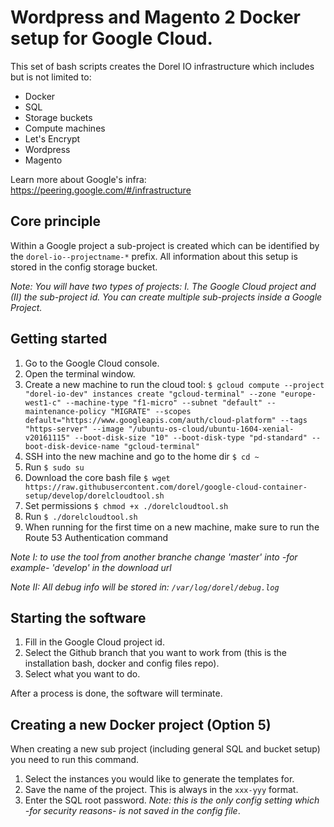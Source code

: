# Wordpress and Magento 2 Docker setup for Google Cloud.

This set of bash scripts creates the Dorel IO infrastructure which includes but is not limited to:
- Docker
- SQL
- Storage buckets
- Compute machines
- Let's Encrypt
- Wordpress
- Magento

Learn more about Google's infra: https://peering.google.com/#/infrastructure

## Core principle

Within a Google project a sub-project is created which can be identified by the `dorel-io--projectname-*` prefix.
All information about this setup is stored in the config storage bucket.

_Note: You will have two types of projects: I. The Google Cloud project and (II) the sub-project id. You can create multiple sub-projects inside a Google Project._

## Getting started

1. Go to the Google Cloud console.
2. Open the terminal window.
3. Create a new machine to run the cloud tool: `$ gcloud compute --project "dorel-io-dev" instances create "gcloud-terminal" --zone "europe-west1-c" --machine-type "f1-micro" --subnet "default" --maintenance-policy "MIGRATE" --scopes default="https://www.googleapis.com/auth/cloud-platform" --tags "https-server" --image "/ubuntu-os-cloud/ubuntu-1604-xenial-v20161115" --boot-disk-size "10" --boot-disk-type "pd-standard" --boot-disk-device-name "gcloud-terminal"`
4. SSH into the new machine and go to the home dir `$ cd ~`
5. Run `$ sudo su`
6. Download the core bash file `$ wget https://raw.githubusercontent.com/dorel/google-cloud-container-setup/develop/dorelcloudtool.sh`
7. Set permissions `$ chmod +x ./dorelcloudtool.sh`
8. Run `$ ./dorelcloudtool.sh`
9. When running for the first time on a new machine, make sure to run the Route 53 Authentication command

_Note I: to use the tool from another branche change 'master' into -for example- 'develop' in the download url_

_Note II: All debug info will be stored in: `/var/log/dorel/debug.log`_

## Starting the software

1. Fill in the Google Cloud project id.
2. Select the Github branch that you want to work from (this is the installation bash, docker and config files repo).
3. Select what you want to do.

After a process is done, the software will terminate.

## Creating a new Docker project (Option 5)

When creating a new sub project (including general SQL and bucket setup) you need to run this command.

1. Select the instances you would like to generate the templates for.
2. Save the name of the project. This is always in the `xxx-yyy` format.
3. Enter the SQL root password. _Note: this is the only config setting which -for security reasons- is not saved in the config file_.
